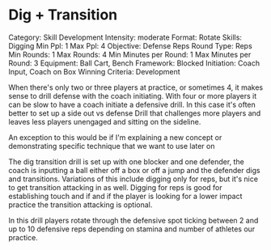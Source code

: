 # Dig + Transition

Category: Skill Development
Intensity: moderate
Format: Rotate
Skills: Digging
Min Ppl: 1
Max Ppl: 4
Objective: Defense Reps
Round Type: Reps
Min Rounds: 1
Max Rounds: 4
Min Minutes per Round: 1
Max Minutes per Round: 3
Equipment: Ball Cart, Bench
Framework: Blocked
Initiation: Coach Input, Coach on Box
Winning Criteria: Development

When there's only two or three players at practice, or sometimes 4, it makes sense to drill defense with the coach initiating. With four or more players it can be slow to have a coach initiate a defensive drill. In this case it's often better to set up a side out vs defense Drill that challenges more players and leaves less players unengaged and sitting on the sideline.

An exception to this would be if I'm explaining a new concept or demonstrating specific technique that we want to use later on

The dig transition drill is set up with one blocker and one defender, the coach is inputting a ball either off a box or off a jump and the defender digs and transitions. Variations of this include digging only for reps, but it's nice to get transition attacking in as well. Digging for reps is good for establishing touch and if and if the player is looking for a lower impact practice the transition attacking is optional.

In this drill players rotate through the defensive spot ticking between 2 and up to 10 defensive reps depending on stamina and number of athletes our practice.